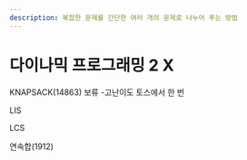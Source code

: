 ```yaml
---
description: 복잡한 문제를 간단한 여러 개의 문제로 나누어 푸는 방법
---
```


# 다이나믹 프로그래밍 2 X

KNAPSACK(14863) 보류 -고난이도 토스에서 한 번

LIS&#x20;

LCS

연속합(1912)
